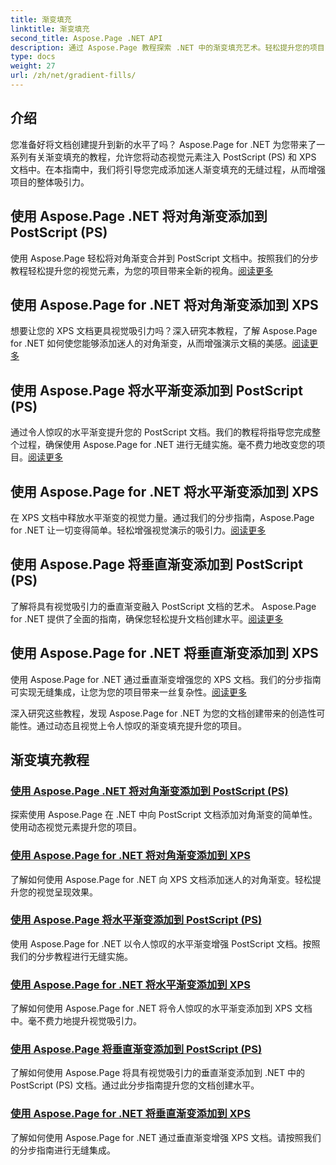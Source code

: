 ```yaml
---
title: 渐变填充
linktitle: 渐变填充
second_title: Aspose.Page .NET API
description: 通过 Aspose.Page 教程探索 .NET 中的渐变填充艺术。轻松提升您的项目 - 添加迷人的对角线、水平和垂直渐变。
type: docs
weight: 27
url: /zh/net/gradient-fills/
---
```


## 介绍

您准备好将文档创建提升到新的水平了吗？ Aspose.Page for .NET 为您带来了一系列有关渐变填充的教程，允许您将动态视觉元素注入 PostScript (PS) 和 XPS 文档中。在本指南中，我们将引导您完成添加迷人渐变填充的无缝过程，从而增强项目的整体吸引力。

## 使用 Aspose.Page .NET 将对角渐变添加到 PostScript (PS)

使用 Aspose.Page 轻松将对角渐变合并到 PostScript 文档中。按照我们的分步教程轻松提升您的视觉元素，为您的项目带来全新的视角。[阅读更多](./add-diagonal-gradient-to-postscript-ps/)

## 使用 Aspose.Page for .NET 将对角渐变添加到 XPS

想要让您的 XPS 文档更具视觉吸引力吗？深入研究本教程，了解 Aspose.Page for .NET 如何使您能够添加迷人的对角渐变，从而增强演示文稿的美感。[阅读更多](./add-diagonal-gradient-to-xps/)

## 使用 Aspose.Page 将水平渐变添加到 PostScript (PS)

通过令人惊叹的水平渐变提升您的 PostScript 文档。我们的教程将指导您完成整个过程，确保使用 Aspose.Page for .NET 进行无缝实施。毫不费力地改变您的项目。[阅读更多](./add-horizontal-gradient-to-postscript-ps/)

## 使用 Aspose.Page for .NET 将水平渐变添加到 XPS

在 XPS 文档中释放水平渐变的视觉力量。通过我们的分步指南，Aspose.Page for .NET 让一切变得简单。轻松增强视觉演示的吸引力。[阅读更多](./add-horizontal-gradient-to-xps/)

## 使用 Aspose.Page 将垂直渐变添加到 PostScript (PS)

了解将具有视觉吸引力的垂直渐变融入 PostScript 文档的艺术。 Aspose.Page for .NET 提供了全面的指南，确保您轻松提升文档创建水平。[阅读更多](./add-vertical-gradient-to-postscript-ps/)

## 使用 Aspose.Page for .NET 将垂直渐变添加到 XPS
使用 Aspose.Page for .NET 通过垂直渐变增强您的 XPS 文档。我们的分步指南可实现无缝集成，让您为您的项目带来一丝复杂性。[阅读更多](./add-vertical-gradient-to-xps/)

深入研究这些教程，发现 Aspose.Page for .NET 为您的文档创建带来的创造性可能性。通过动态且视觉上令人惊叹的渐变填充提升您的项目。
## 渐变填充教程
### [使用 Aspose.Page .NET 将对角渐变添加到 PostScript (PS)](./add-diagonal-gradient-to-postscript-ps/)
探索使用 Aspose.Page 在 .NET 中向 PostScript 文档添加对角渐变的简单性。使用动态视觉元素提升您的项目。
### [使用 Aspose.Page for .NET 将对角渐变添加到 XPS](./add-diagonal-gradient-to-xps/)
了解如何使用 Aspose.Page for .NET 向 XPS 文档添加迷人的对角渐变。轻松提升您的视觉呈现效果。
### [使用 Aspose.Page 将水平渐变添加到 PostScript (PS)](./add-horizontal-gradient-to-postscript-ps/)
使用 Aspose.Page for .NET 以令人惊叹的水平渐变增强 PostScript 文档。按照我们的分步教程进行无缝实施。
### [使用 Aspose.Page for .NET 将水平渐变添加到 XPS](./add-horizontal-gradient-to-xps/)
了解如何使用 Aspose.Page for .NET 将令人惊叹的水平渐变添加到 XPS 文档中。毫不费力地提升视觉吸引力。
### [使用 Aspose.Page 将垂直渐变添加到 PostScript (PS)](./add-vertical-gradient-to-postscript-ps/)
了解如何使用 Aspose.Page 将具有视觉吸引力的垂直渐变添加到 .NET 中的 PostScript (PS) 文档。通过此分步指南提升您的文档创建水平。
### [使用 Aspose.Page for .NET 将垂直渐变添加到 XPS](./add-vertical-gradient-to-xps/)
了解如何使用 Aspose.Page for .NET 通过垂直渐变增强 XPS 文档。请按照我们的分步指南进行无缝集成。